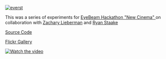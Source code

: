 [ ![everst](https://farm8.staticflickr.com/7388/12937668934_48d6b3f9be_b_d.jpg) ](https://www.flickr.com/photos/106950246@N06/12937668934/)

This was a series of experiments for [EyeBeam Hackathon "New Cinema" ](http://www.eyebeam.org/projects/new-cinema-the-future-of-digital-storytelling) on collaboration with [Zachary Lieberman](http://thesystemis.com/) and [Ryan Staake](http://ryanstaake.com/)

[Source Code](https://github.com/patriciogonzalezvivo/flatLand)

[Flickr Gallery](https://www.flickr.com/photos/106950246@N06/13129814574/)

[![Watch the video](https://img.youtube.com/vi/xJjbo71Wje4/maxresdefault.jpg)](https://www.youtube.com/watch?v=xJjbo71Wje4)
